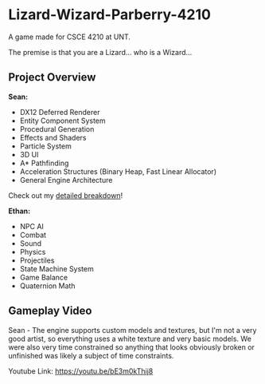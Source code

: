 # Lizard-Wizard-Parberry-4210
A game made for CSCE 4210 at UNT.

The premise is that you are a Lizard... who is a Wizard...

## Project Overview
**Sean:**
- DX12 Deferred Renderer
- Entity Component System
- Procedural Generation
- Effects and Shaders
- Particle System
- 3D UI
- A* Pathfinding
- Acceleration Structures (Binary Heap, Fast Linear Allocator)
- General Engine Architecture

Check out my [detailed breakdown](https://windowsvista42.github.io/projects/lizard-wizard/)!

**Ethan:**
- NPC AI
- Combat
- Sound
- Physics
- Projectiles
- State Machine System
- Game Balance
- Quaternion Math

## Gameplay Video
Sean - The engine supports custom models and textures, but I'm not a very good artist, so everything uses a white texture and very basic models. We were also very time constrained so anything that looks obviously broken or unfinished was likely a subject of time constraints.

Youtube Link: https://youtu.be/bE3m0kThij8
